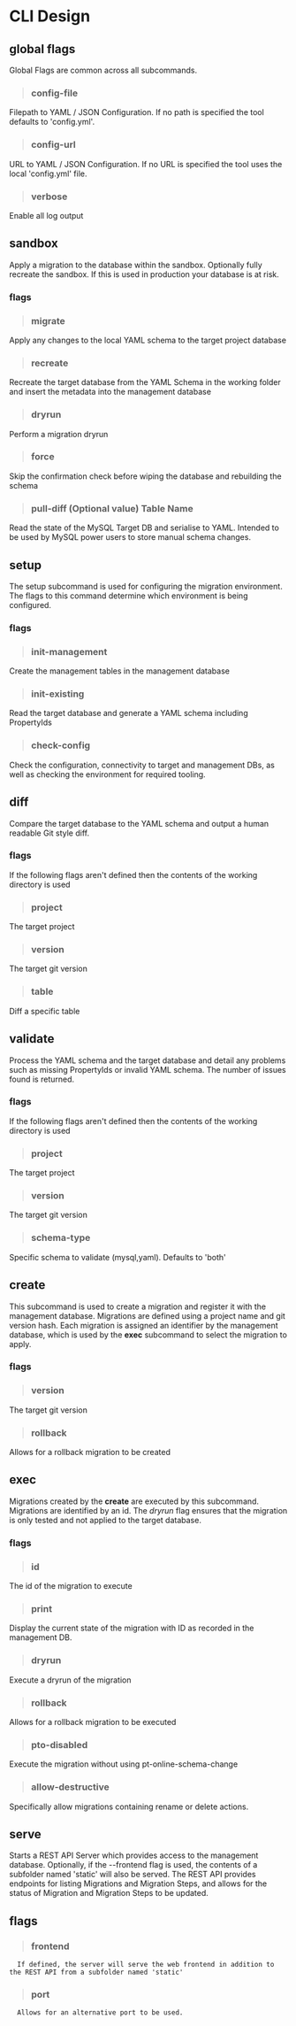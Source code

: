 
# CLI Design

## global flags
Global Flags are common across all subcommands.

> ### config-file
  Filepath to YAML / JSON Configuration.  If no path is specified the tool defaults to 'config.yml'.

> ### config-url
  URL to YAML / JSON Configuration.  If no URL is specified the tool uses the local 'config.yml' file.

> ### verbose
  Enable all log output

## sandbox
Apply a migration to the database within the sandbox.  Optionally fully recreate the sandbox.  If this is used in production your database is at risk.

### flags

>  ### migrate
   Apply any changes to the local YAML schema to the target project database

>  ### recreate
   Recreate the target database from the YAML Schema in the working folder and insert the metadata into the management database

>  ### dryrun
   Perform a migration dryrun

>  ### force
   Skip the confirmation check before wiping the database and rebuilding the schema

>  ### pull-diff (Optional value) Table Name
   Read the state of the MySQL Target DB and serialise to YAML.  Intended to be used by MySQL power users to store manual schema changes.

## setup
The setup subcommand is used for configuring the migration environment.  The flags to this command determine which environment is being configured.

### flags

>  ### init-management
   Create the management tables in the management database

>  ### init-existing
   Read the target database and generate a YAML schema including PropertyIds

>  ### check-config
   Check the configuration, connectivity to target and management DBs, as well as checking the environment for required tooling.

## diff
Compare the target database to the YAML schema and output a human readable Git style diff.

### flags
If the following flags aren't defined then the contents of the working directory is used

> ### project
  The target project

> ### version
  The target git version

> ### table
  Diff a specific table

## validate
Process the YAML schema and the target database and detail any problems such as missing PropertyIds or invalid YAML schema.  The number of issues found is returned.

### flags
If the following flags aren't defined then the contents of the working directory is used

> ### project
  The target project

> ### version
  The target git version

> ### schema-type
  Specific schema to validate (mysql,yaml).  Defaults to 'both'

## create
This subcommand is used to create a migration and register it with the management database.  Migrations are defined using a project name and git version hash.  Each migration is assigned an identifier by the management database, which is used by the **exec** subcommand to select the migration to apply.

### flags
> ### version
  The target git version

> ### rollback
  Allows for a rollback migration to be created

## exec
Migrations created by the **create** are executed by this subcommand.  Migrations are identified by an id.  The *dryrun* flag ensures that the migration is only tested and not applied to the target database.

### flags
> ### id
  The id of the migration to execute

> ### print
  Display the current state of the migration with ID as recorded in the management DB.

> ### dryrun
  Execute a dryrun of the migration

> ### rollback
  Allows for a rollback migration to be executed

> ### pto-disabled
  Execute the migration without using pt-online-schema-change

> ### allow-destructive
  Specifically allow migrations containing rename or delete actions.

## serve
Starts a REST API Server which provides access to the management database.  Optionally, if the --frontend flag is used, the contents of a subfolder named 'static' will also be served.  The REST API provides endpoints for listing Migrations and Migration Steps, and allows for the status of Migration and Migration Steps to be updated.

## flags
> ### frontend
      If defined, the server will serve the web frontend in addition to the REST API from a subfolder named 'static'

> ### port
      Allows for an alternative port to be used.
